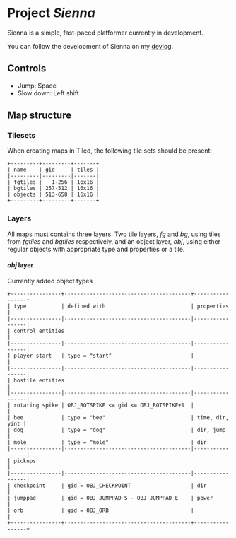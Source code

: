 # Project *Sienna* #

Sienna is a simple, fast-paced platformer currently in development.

You can follow the development of Sienna on my [devlog](http://simonlarsen.blogspot.dk/search/label/sienna).

## Controls ##

* Jump: Space
* Slow down: Left shift

## Map structure ##

### Tilesets ###
When creating maps in Tiled, the following tile sets should be present:

    +---------+---------+-------+
    | name    | gid     | tiles |
    |---------|---------|-------|
    | fgtiles |   1-256 | 16x16 |
    | bgtiles | 257-512 | 16x16 |
    | objects | 513-658 | 16x16 |
    +---------+---------+-------+

### Layers ###
All maps must contains three layers. Two tile layers, *fg* and *bg*, using tiles from *fgtiles* and *bgtiles* respectively, and an object layer, *obj*, using either regular objects with appropriate type and properties or a tile.

#### *obj* layer ####
Currently added object types

    +----------------+----------------------------------------+-----------------+
    | type           | defined with                           | properties      |
    |----------------|----------------------------------------|-----------------|
	| control entities                                                          |
    |----------------|----------------------------------------|-----------------|
    | player start   | type = "start"                         |                 |
    |----------------|----------------------------------------|-----------------|
	| hostile entities                                                          |
    |----------------|----------------------------------------|-----------------|
    | rotating spike | OBJ_ROTSPIKE <= gid <= OBJ_ROTSPIKE+1  |                 |
	| bee            | type = "bee"                           | time, dir, yint | 
	| dog            | type = "dog"                           | dir, jump       |
	| mole           | type = "mole"                          | dir
    |----------------|----------------------------------------|-----------------|
	| pickups                                                                   |
    |----------------|----------------------------------------|-----------------|
	| checkpoint     | gid = OBJ_CHECKPOINT                   | dir             |
	| jumppad        | gid = OBJ_JUMPPAD_S - OBJ_JUMPPAD_E    | power           |
	| orb            | gid = OBJ_ORB                          |                 |
    +----------------+----------------------------------------+-----------------+
